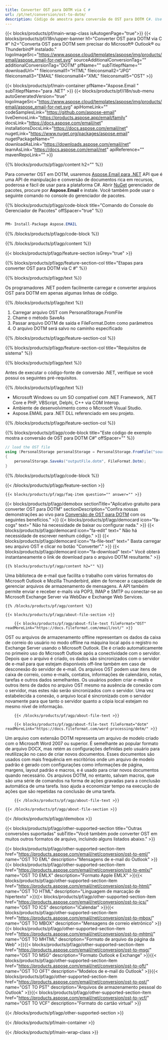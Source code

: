 ```yaml
---
title: Converter OST para DOTM via C #
url: /pt/net/conversion/ost-to-dotm/
description: Código de amostra para conversão de OST para DOTM C#. Use o código de exemplo da API para arquivos OST em lote para conversão DOTM em VB.NET, Asp.NET ou qualquer aplicativo baseado em .NET.
---
```


{{< blocks/products/pf/main-wrap-class isAutogenPage="true">}}
{{< blocks/products/pf/i18n/upper-banner h1="Converter OST para DOTM via C #" h2="Converta OST para DOTM sem precisar do Microsoft® Outlook® ou Thunderbird® instalado." logoImageSrc="https://www.aspose.cloud/templates/aspose/img/products/email/aspose_email-for-net.svg" sourceAdditionalConversionTag="" additionalConversionTag="DOTM" pfName="" subTitlepfName="" downloadUrl="" fileiconsmall1="HTML" fileiconsmall2="JPG" fileiconsmall3="EMAIL" fileiconsmall4="XML" fileiconsmall5="OST" >}}

{{< blocks/products/pf/main-container pfName="Aspose.Email " subTitlepfName="para .NET" >}}
{{< blocks/products/pf/i18n/sub-menu autoGeneratedVersion="true" logoImageSrc="https://www.aspose.cloud/templates/aspose/img/products/email/aspose_email-for-net.svg" apiHomeLink="" codeSamplesLink="https://github.com/aspose-email" liveDemosLink="https://products.aspose.app/email/family" docsLink="https://docs.aspose.com/email/net" installationsDocsLink="https://docs.aspose.com/email/net" nugetLink="https://www.nuget.org/packages/aspose.email" nugetPackageName="" downloadAsLink="https://downloads.aspose.com/email/net" learnAsLink="https://docs.aspose.com/email/net" apiReference="" mavenRepoLink="" >}}

{{% blocks/products/pf/agp/content h2="" %}}

Para converter OST em DOTM, usaremos <a href="https://products.aspose.com/email/net/">Aspose.Email para .NET</a> API que é uma API de manipulação e conversão de documentos rica em recursos, poderosa e fácil de usar para a plataforma C#. Abrir <a href="https://www.nuget.org/packages/aspose.email">NuGet</a> gerenciador de pacotes, procure por <b>Aspose.Email</b> e instale. Você também pode usar o seguinte comando no console do gerenciador de pacotes.

{{% blocks/products/pf/agp/code-block title="Comando do Console do Gerenciador de Pacotes" offSpacer="true" %}}

```cs

PM> Install-Package Aspose.EMAIL

```

{{% /blocks/products/pf/agp/code-block %}}

{{% /blocks/products/pf/agp/content %}}

{{< blocks/products/pf/agp/feature-section isGrey="true" >}}

{{% blocks/products/pf/agp/feature-section-col title="Etapas para converter OST para DOTM via C #" %}}

{{% blocks/products/pf/agp/text %}}

 Os programadores .NET podem facilmente carregar e converter arquivos OST para DOTM em apenas algumas linhas de código.

{{% /blocks/products/pf/agp/text %}}

1. Carregar arquivo OST com PersonalStorage.FromFile
1. Chame o método SaveAs
1. Passar arquivo DOTM de saída e FileFormat.Dotm como parâmetros
1. O arquivo DOTM será salvo no caminho especificado


{{% /blocks/products/pf/agp/feature-section-col %}}

{{% blocks/products/pf/agp/feature-section-col title="Requisitos de sistema" %}}

{{% blocks/products/pf/agp/text %}}

 Antes de executar o código-fonte de conversão .NET, verifique se você possui os seguintes pré-requisitos.

{{% /blocks/products/pf/agp/text %}}

-  Microsoft Windows ou um SO compatível com .NET Framework, .NET Core e PHP, VBScript, Delphi, C++ via COM Interop.
-  Ambiente de desenvolvimento como o Microsoft Visual Studio.
-  Aspose.EMAIL para .NET DLL referenciado em seu projeto.

{{% /blocks/products/pf/agp/feature-section-col %}}

{{% blocks/products/pf/agp/code-block title="Este código de exemplo mostra a conversão de OST para DOTM C#" offSpacer="" %}}

```cs
// load the OST file
using (PersonalStorage personalStorage = PersonalStorage.FromFile("sourceFile.ost"))
{
    personalStorage.SaveAs("outputFile.dotm", FileFormat.Dotm);
}

```

{{% /blocks/products/pf/agp/code-block %}}

{{< /blocks/products/pf/agp/feature-section >}}

    {{< blocks/products/pf/agp/faq-item question="" answer="" >}}


<!-- aboutfile Starts -->

{{< blocks/products/pf/agp/demobox sectionTitle="Aplicativo gratuito para converter OST para DOTM" sectionDescription="Confira nossas demonstrações ao vivo para [Conversão de OST para DOTM](https://products.aspose.app/email/conversion/ost-to-dotm) com os seguintes benefícios." >}}
        {{< blocks/products/pf/agp/democard icon="fa-cogs" text=" Não há necessidade de baixar ou configurar nada." >}}
        {{< blocks/products/pf/agp/democard icon="fa-edit" text=" Não há necessidade de escrever nenhum código." >}}
        {{< blocks/products/pf/agp/democard icon="fa-file-text" text=" Basta carregar seu arquivo OST e clicar no botão \"Converter\"." >}}
        {{< blocks/products/pf/agp/democard icon="fa-download" text=" Você obterá instantaneamente o link de download para o arquivo DOTM resultante." >}}

    {{% blocks/products/pf/agp/content h2="" %}}

Uma biblioteca de e-mail que facilita o trabalho com vários formatos do Microsoft Outlook e Mozilla Thunderbird, além de fornecer a capacidade de gerenciar arquivos de armazenamento de mensagens. A API também permite enviar e receber e-mails via POP3, IMAP e SMTP ou conectar-se ao Microsoft Exchange Server via WebDav e Exchange Web Services.



    {{% /blocks/products/pf/agp/content %}}

    {{< blocks/products/pf/agp/about-file-section >}}

        {{< blocks/products/pf/agp/about-file-text fileFormat="OST" readMoreLink="https://docs.fileformat.com/email/ost/" >}}
OST ou arquivos de armazenamento offline representam os dados da caixa de correio do usuário no modo offline na máquina local após o registro no Exchange Server usando o Microsoft Outlook. Ele é criado automaticamente no primeiro uso do Microsoft Outlook após a conectividade com o servidor. Depois que o arquivo é criado, os dados são sincronizados com o servidor de e-mail para que estejam disponíveis off-line também em caso de desconexão do servidor de e-mail. Os arquivos OST podem usar itens de caixa de correio, como e-mails, contatos, informações de calendário, notas, tarefas e outros dados semelhantes. Os usuários podem criar e-mails e outros itens de dados no arquivo OST mesmo na ausência de conexão com o servidor, mas estes não serão sincronizados com o servidor. Uma vez estabelecida a conexão, o arquivo local é sincronizado com o servidor novamente para que tanto o servidor quanto a cópia local estejam no mesmo nível de informação.

        {{< /blocks/products/pf/agp/about-file-text >}}

        {{< blocks/products/pf/agp/about-file-text fileFormat="dotm" readMoreLink="https://docs.fileformat.com/word-processing/dotm/" >}}
Um arquivo com extensão DOTM representa um arquivo de modelo criado com o Microsoft Word 2007 ou superior. É semelhante ao popular formato de arquivo DOCX, mas retém as configurações definidas pelo usuário para reutilização no caso de criar novos documentos. Esses documentos são usados com mais frequência em escritórios onde um arquivo de modelo padrão é gerado com configurações como informações de página, margens, layout padrão e macros, e é usado para criar novos documentos quando necessário. Os arquivos DOTM, no entanto, salvam macros, que são uma série de comandos na forma de ações gravadas para a conclusão automática de uma tarefa. Isso ajuda a economizar tempo na execução de ações que são repetidas na conclusão de uma tarefa.

        {{< /blocks/products/pf/agp/about-file-text >}}

    {{< /blocks/products/pf/agp/about-file-section >}}

{{< /blocks/products/pf/agp/demobox >}}

<!-- aboutfile Ends -->

{{< blocks/products/pf/agp/other-supported-section title="Outras conversões suportadas" subTitle="Você também pode converter OST em muitos outros formatos de arquivo, incluindo alguns listados abaixo." >}}

{{< blocks/products/pf/agp/other-supported-section-item href="https://products.aspose.com/email/net/conversion/ost-to-eml/" name="OST TO EML" description="Mensagens de e-mail do Outlook" >}}{{< blocks/products/pf/agp/other-supported-section-item href="https://products.aspose.com/email/net/conversion/ost-to-emlx/" name="OST TO EMLX" description="Formato Apple EMLX" >}}{{< blocks/products/pf/agp/other-supported-section-item href="https://products.aspose.com/email/net/conversion/ost-to-html/" name="OST TO HTML" description="Linguagem de marcação de hipertexto" >}}{{< blocks/products/pf/agp/other-supported-section-item href="https://products.aspose.com/email/net/conversion/ost-to-ics/" name="OST TO ICS" description="iCalendar" >}}{{< blocks/products/pf/agp/other-supported-section-item href="https://products.aspose.com/email/net/conversion/ost-to-mbox/" name="OST TO MBOX" description="Mensagens de correio eletrônico" >}}{{< blocks/products/pf/agp/other-supported-section-item href="https://products.aspose.com/email/net/conversion/ost-to-mhtml/" name="OST TO MHTML" description="Formato de arquivo da página da Web" >}}{{< blocks/products/pf/agp/other-supported-section-item href="https://products.aspose.com/email/net/conversion/ost-to-msg/" name="OST TO MSG" description="Formato Outlook e Exchange" >}}{{< blocks/products/pf/agp/other-supported-section-item href="https://products.aspose.com/email/net/conversion/ost-to-oft/" name="OST TO OFT" description="Modelos de e-mail do Outlook" >}}{{< blocks/products/pf/agp/other-supported-section-item href="https://products.aspose.com/email/net/conversion/ost-to-pst/" name="OST TO PST" description="Arquivos de armazenamento pessoal do Outlook" >}}{{< blocks/products/pf/agp/other-supported-section-item href="https://products.aspose.com/email/net/conversion/ost-to-vcf/" name="OST TO VCF" description="Formato do cartão virtual" >}}

{{< /blocks/products/pf/agp/other-supported-section >}}

{{< /blocks/products/pf/main-container >}}
   
{{< /blocks/products/pf/main-wrap-class >}}
